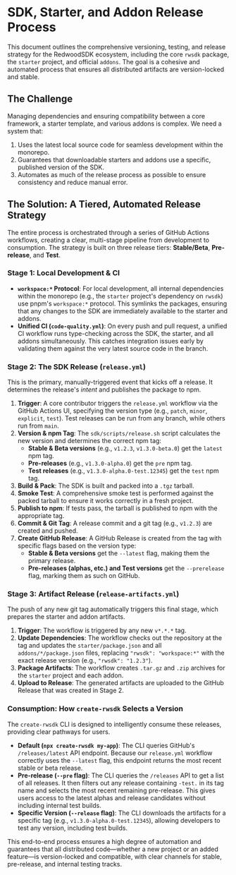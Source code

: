 # SDK, Starter, and Addon Release Process

This document outlines the comprehensive versioning, testing, and release strategy for the RedwoodSDK ecosystem, including the core `rwsdk` package, the `starter` project, and official `addons`. The goal is a cohesive and automated process that ensures all distributed artifacts are version-locked and stable.

## The Challenge

Managing dependencies and ensuring compatibility between a core framework, a starter template, and various addons is complex. We need a system that:
1.  Uses the latest local source code for seamless development within the monorepo.
2.  Guarantees that downloadable starters and addons use a specific, published version of the SDK.
3.  Automates as much of the release process as possible to ensure consistency and reduce manual error.

## The Solution: A Tiered, Automated Release Strategy

The entire process is orchestrated through a series of GitHub Actions workflows, creating a clear, multi-stage pipeline from development to consumption. The strategy is built on three release tiers: **Stable/Beta**, **Pre-release**, and **Test**.

### Stage 1: Local Development & CI

-   **`workspace:*` Protocol**: For local development, all internal dependencies within the monorepo (e.g., the `starter` project's dependency on `rwsdk`) use pnpm's `workspace:*` protocol. This symlinks the packages, ensuring that any changes to the SDK are immediately available to the starter and addons.
-   **Unified CI (`code-quality.yml`)**: On every push and pull request, a unified CI workflow runs type-checking across the SDK, the starter, and all addons simultaneously. This catches integration issues early by validating them against the very latest source code in the branch.

### Stage 2: The SDK Release (`release.yml`)

This is the primary, manually-triggered event that kicks off a release. It determines the release's *intent* and publishes the package to npm.

1.  **Trigger**: A core contributor triggers the `release.yml` workflow via the GitHub Actions UI, specifying the version type (e.g., `patch`, `minor`, `explicit`, `test`). Test releases can be run from any branch, while others run from `main`.
2.  **Version & npm Tag**: The `sdk/scripts/release.sh` script calculates the new version and determines the correct npm tag:
    -   **Stable & Beta versions** (e.g., `v1.2.3`, `v1.3.0-beta.0`) get the `latest` npm tag.
    -   **Pre-releases** (e.g., `v1.3.0-alpha.0`) get the `pre` npm tag.
    -   **Test releases** (e.g., `v1.3.0-alpha.0-test.12345`) get the `test` npm tag.
3.  **Build & Pack**: The SDK is built and packed into a `.tgz` tarball.
4.  **Smoke Test**: A comprehensive smoke test is performed against the packed tarball to ensure it works correctly in a fresh project.
5.  **Publish to npm**: If tests pass, the tarball is published to npm with the appropriate tag.
6.  **Commit & Git Tag**: A release commit and a git tag (e.g., `v1.2.3`) are created and pushed.
7.  **Create GitHub Release**: A GitHub Release is created from the tag with specific flags based on the version type:
    -   **Stable & Beta versions** get the `--latest` flag, making them the primary release.
    -   **Pre-releases (alphas, etc.) and Test versions** get the `--prerelease` flag, marking them as such on GitHub.

### Stage 3: Artifact Release (`release-artifacts.yml`)

The push of any new git tag automatically triggers this final stage, which prepares the starter and addon artifacts.

1.  **Trigger**: The workflow is triggered by any new `v*.*.*` tag.
2.  **Update Dependencies**: The workflow checks out the repository at the tag and updates the `starter/package.json` and all `addons/*/package.json` files, replacing `"rwsdk": "workspace:*"` with the exact release version (e.g., `"rwsdk": "1.2.3"`).
3.  **Package Artifacts**: The workflow creates `.tar.gz` and `.zip` archives for the `starter` project and each addon.
4.  **Upload to Release**: The generated artifacts are uploaded to the GitHub Release that was created in Stage 2.

### Consumption: How `create-rwsdk` Selects a Version

The `create-rwsdk` CLI is designed to intelligently consume these releases, providing clear pathways for users.

-   **Default (`npx create-rwsdk my-app`)**: The CLI queries GitHub's `/releases/latest` API endpoint. Because our `release.yml` workflow correctly uses the `--latest` flag, this endpoint returns the most recent stable or beta release.
-   **Pre-release (`--pre` flag)**: The CLI queries the `/releases` API to get a list of all releases. It then filters out any release containing `-test.` in its tag name and selects the most recent remaining pre-release. This gives users access to the latest alphas and release candidates without including internal test builds.
-   **Specific Version (`--release` flag)**: The CLI downloads the artifacts for a specific tag (e.g., `v1.3.0-alpha.0-test.12345`), allowing developers to test any version, including test builds.

This end-to-end process ensures a high degree of automation and guarantees that all distributed code—whether a new project or an added feature—is version-locked and compatible, with clear channels for stable, pre-release, and internal testing tracks.
